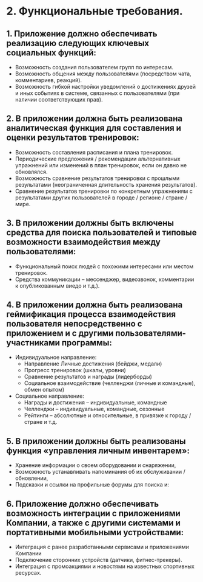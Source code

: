 # 2.	Функциональные требования.
## 1.	Приложение должно обеспечивать реализацию следующих ключевых социальных функций:
  - Возможность создания пользователем групп по интересам.
  - Возможность общения между пользователями (посредством чата, комментариев, реакций).
  - Возможность гибкой настройки уведомлений о достижениях друзей и иных событиях в системе, связанных с пользователями (при наличии соответствующих прав).

## 2.	В приложении должна быть реализована аналитическая функция для составления и оценки результатов тренировок:
  -	Возможность составления расписания и плана тренировок.
  -	Периодические предложения / рекомендации альтернативных упражнений или изменений в план тренировок, если он давно не обновлялся.
  -	Возможность сравнение результатов тренировки с прошлыми результатами (неограниченная длительность хранения результатов).
  -	Сравнение результатов тренировки по конкретным упражнениям с результатами других пользователей в городе / регионе / стране / мире.

## 3.	В приложении должны быть включены средства для поиска пользователей и типовые возможности взаимодействия между пользователями:
  -	Функциональный поиск людей с похожими интересами или местом тренировок.
  -	Средства коммуникации – мессенджер, видеозвонок, комментарии к опубликованным виедо и т.д.).

## 4.	В приложении должна быть реализована геймификация процесса взаимодействия пользователя непосредственно с приложением и с другими пользователями-участниками программы:
- Индивидуальное направление:
    - Направление Личные достижения (бейджи, медали)
    -	Прогресс тренировок (шкалы, уровни)
    -	Сравнение результатов и награды (лидерборды)
    -	Социальное взаимодействие (челленджи (личные и командные), обмен опытом)
- Социальное направление:
    -	Награды и достижения – индивидуальные, командные
    -	Челленджи – индивидуальные, командные, сезонные
    -	Рейтинги – абсолютные и относительные, в привязке к городу / стране и т.д.

## 5.	В приложении должны быть реализованы функция «управления личным инвентарем»:
  - Хранение информации о своем оборудовании и снаряжении,
  -	Возможность устанавливать напоминания об их обслуживании / обновлении,
  -	Подсказки и ссылки на профильные форумы для поиска и:

## 6.	Приложение должно обеспечивать возможность интеграции с приложениями Компании, а также с другими системами и портативными мобильными устройствами:
  -	Интеграция с ранее разработанными сервисами и приложениями Компании
  -	Подключение сторонних устройств (датчики, фитнес-трекеры).
  -	Интеграция с промоакциями и новостями на известных спортивных ресурсах.
